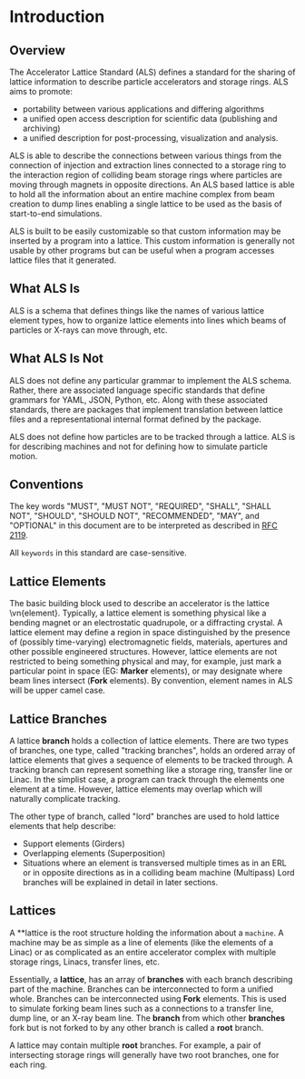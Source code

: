 # Introduction

## Overview

The Accelerator Lattice Standard (ALS) defines a standard for the sharing of lattice information to describe
particle accelerators and storage rings. ALS aims to promote:

 - portability between various applications and differing algorithms
 - a unified open access description for scientific data (publishing and archiving)
 - a unified description for post-processing, visualization and analysis.

ALS is able to describe the connections between various things
from the connection of injection and extraction lines connected to a storage ring to the interaction region
of colliding beam storage rings where particles are moving through magnets in opposite directions. An ALS
based lattice is able to
hold all the information about an entire machine complex from beam creation to dump lines enabling a 
single lattice to be used as the basis of start-to-end simulations.

ALS is built to be easily customizable so that custom information may be inserted by a program into a lattice.
This custom information is generally not usable by other programs but can be useful when a program accesses
lattice files that it generated. 


## What ALS Is

ALS is a schema that defines things like the names of various lattice element types, how to organize lattice
elements into lines which beams of particles or X-rays can move through, etc. 

## What ALS Is Not

ALS does not define any particular grammar to implement the ALS schema. Rather, there are associated
language specific standards that define grammars for YAML, JSON, Python, etc. Along with these
associated standards, there are packages that implement translation between lattice files and a representational
internal format defined by the package.

ALS does not define how particles are to be tracked through a lattice. ALS is for describing machines and
not for defining how to simulate particle motion. 

## Conventions

The key words "MUST", "MUST NOT", "REQUIRED", "SHALL", "SHALL NOT", "SHOULD",
"SHOULD NOT", "RECOMMENDED",  "MAY", and "OPTIONAL" in this document are to be
interpreted as described in [RFC 2119](http://tools.ietf.org/html/rfc2119).

All `keywords` in this standard are case-sensitive.

## Lattice Elements

The basic building block used to describe an accelerator is the lattice \vn{element}. Typically,
a lattice element is something physical like a bending magnet or an electrostatic
quadrupole, or a diffracting crystal. A lattice element may define a region in space 
distinguished by the presence of (possibly time-varying) electromagnetic fields,
materials, apertures and other possible engineered structures. However, lattice elements
are not restricted to being something physical and may, for example, just mark a particular point in space
(EG: **Marker** elements), or may designate where beam lines intersect (**Fork** elements).
By convention, element names in ALS will be upper camel case.


## Lattice Branches

A lattice **branch** holds a collection of lattice elements. 
There are two types of branches, one type, called "tracking branches", holds
an ordered array of lattice elements that gives a
sequence of elements to be tracked through. A tracking branch can represent something like a
storage ring, transfer line or Linac.
In the simplist case, a program can track through the elements one element at a time.
However, lattice elements may overlap which will naturally complicate tracking.

The other type of branch, called "lord" branches are used to hold lattice elements that help describe:
- Support elements (Girders)
- Overlapping elements (Superposition)
- Situations where an element is transversed multiple times as in an ERL or in opposite directions
as in a colliding beam machine (Multipass)
Lord branches will be explained in detail in later sections.

## Lattices

A **lattice is the root structure holding the information about a
``machine``. A machine may be as simple as a line of elements (like the elements of a Linac) or
as complicated as an entire accelerator complex with multiple storage rings, Linacs, transfer
lines, etc.

Essentially, a **lattice**, has an array of **branches** with each branch describing part of the
machine. Branches can be interconnected to form a unified whole.
Branches can be interconnected using **Fork** elements. 
This is used to simulate forking beam lines such as a connections to a transfer line, dump line, or an
X-ray beam line. The **branch** from which other **branches** fork but is not forked to by any
other branch is called a **root** branch.

A lattice may contain multiple **root** branches. For example, a pair of intersecting storage
rings will generally have two root branches, one for each ring.
